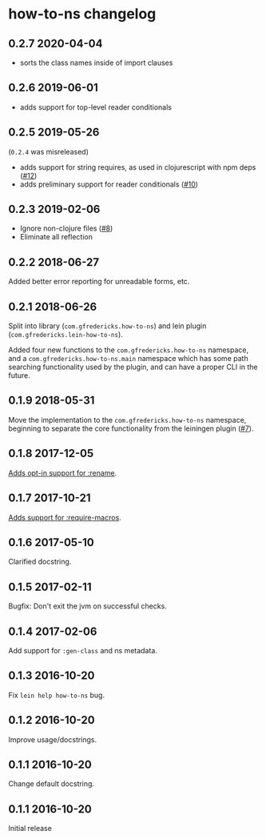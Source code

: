 # how-to-ns changelog

## 0.2.7 2020-04-04

- sorts the class names inside of import clauses

## 0.2.6 2019-06-01

- adds support for top-level reader conditionals

## 0.2.5 2019-05-26

(`0.2.4` was misreleased)

- adds support for string requires, as used in clojurescript
  with npm deps ([#12](https://github.com/gfredericks/how-to-ns/pull/12))
- adds preliminary support for reader conditionals ([#10](https://github.com/gfredericks/how-to-ns/pull/10))

## 0.2.3 2019-02-06

- Ignore non-clojure files ([#8](https://github.com/gfredericks/how-to-ns/issues/8))
- Eliminate all reflection

## 0.2.2 2018-06-27

Added better error reporting for unreadable forms, etc.

## 0.2.1 2018-06-26

Split into library (`com.gfredericks.how-to-ns`) and lein plugin
(`com.gfredericks.lein-how-to-ns`).

Added four new functions to the `com.gfredericks.how-to-ns` namespace,
and a `com.gfredericks.how-to-ns.main` namespace which has some path
searching functionality used by the plugin, and can have a proper CLI
in the future.

## 0.1.9 2018-05-31

Move the implementation to the `com.gfredericks.how-to-ns` namespace,
beginning to separate the core functionality from the leiningen plugin
([#7](https://github.com/gfredericks/how-to-ns/pull/7)).

## 0.1.8 2017-12-05

[Adds opt-in support for :rename](https://github.com/gfredericks/how-to-ns/issues/5).

## 0.1.7 2017-10-21

[Adds support for :require-macros](https://github.com/gfredericks/how-to-ns/issues/4#issuecomment-338344766).

## 0.1.6 2017-05-10

Clarified docstring.

## 0.1.5 2017-02-11

Bugfix: Don't exit the jvm on successful checks.

## 0.1.4 2017-02-06

Add support for `:gen-class` and ns metadata.

## 0.1.3 2016-10-20

Fix `lein help how-to-ns` bug.

## 0.1.2 2016-10-20

Improve usage/docstrings.

## 0.1.1 2016-10-20

Change default docstring.

## 0.1.1 2016-10-20

Initial release
